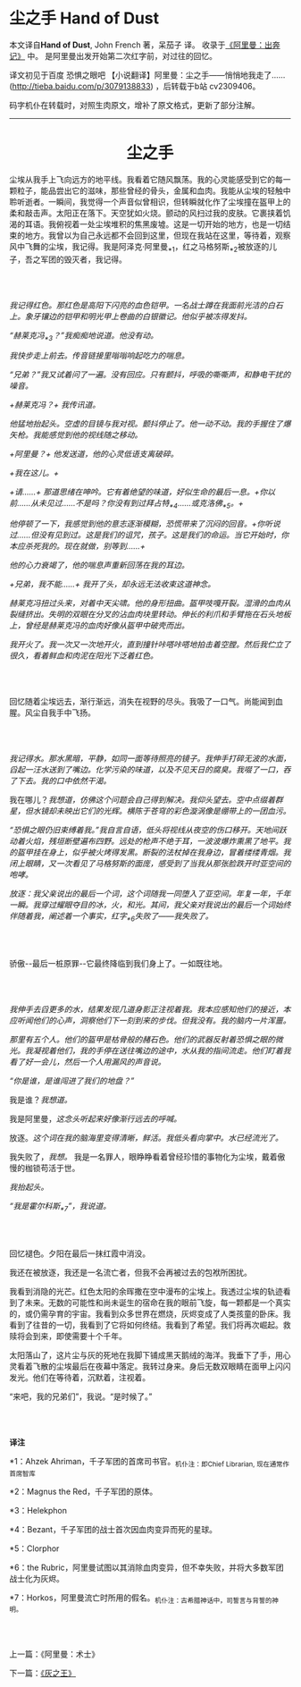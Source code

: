 # 尘之手 Hand of Dust

本文译自**Hand of Dust**, John French 著，呆茄子 译。
收录于[《阿里曼：出奔记》](https://www.bilibili.com/read/readlist/rl724148) 中。
是阿里曼出发开始第二次红字前，对过往的回忆。

译文初见于百度 恐惧之眼吧 【小说翻译】阿里曼：尘之手——悄悄地我走了……(http://tieba.baidu.com/p/3079138833)
，后转载于b站 cv2309406。

码字机仆在转载时，对照生肉原文，增补了原文格式，更新了部分注解。

---

<div align="center">
<h1>尘之手</h1>
</div>

尘埃从我手上飞向远方的地平线。我看着它随风飘荡。我的心灵能感受到它的每一颗粒子，能品尝出它的滋味，那些曾经的骨头，金属和血肉。我能从尘埃的轻触中聆听逝者。一瞬间，我觉得一个声音似曾相识，但转瞬就化作了尘埃撞在盔甲上的柔和敲击声。太阳正在落下。天空犹如火烧。颤动的风扫过我的皮肤。它裹挟着饥渴的耳语。我俯视着一处尘埃堆积的焦黑废墟。这是一切开始的地方，也是一切结束的地方。我曾以为自己永远都不会回到这里，但现在我站在这里，等待着，观察风中飞舞的尘埃，我记得。我是阿泽克·阿里曼<sub>\*1</sub>，红之马格努斯<sub>\*2</sub>被放逐的儿子，吾之军团的毁灭者，我记得。

<br><br/>

*我记得红色。那红色是高阳下闪亮的血色铠甲。一名战士蹲在我面前光洁的白石上。象牙镶边的铠甲和明光甲上卷曲的白银徽记。他似乎被冻得发抖。*

*“赫莱克冯<sub>\*3</sub>？”我痴痴地说道。他没有动。*

*我快步走上前去。传音链接里嗡嗡响起吃力的喘息。*

*“兄弟？”我又试着问了一遍。没有回应。只有颤抖，呼吸的嘶嘶声，和静电干扰的噪音。*

*\+赫莱克冯？+ 我传讯道。*

*他猛地抬起头。空虚的目镜与我对视。颤抖停止了。他一动不动。我的手握住了爆矢枪。我能感觉到他的视线随之移动。*

*+阿里曼？+ 他发送道，他的心灵低语支离破碎。*

*+我在这儿。+*

*+请……+ 那道思绪在呻吟。它有着绝望的味道，好似生命的最后一息。+你以前……从未见过……不是吗？你没有到过拜占特<sub>\*4</sub>……或克洛佛<sub>\*5</sub>。+*

*他停顿了一下，我感觉到他的意志逐渐模糊，恐慌带来了沉闷的回音。+你听说过……但没有见到过。这是我们的诅咒，孩子。这是我们的命运。当它开始时，你本应杀死我的。现在就做，别等到……+*

*他的心力衰竭了，他的喘息声重新回荡在我的耳边。*

*+兄弟，我不能……+ 我开了头，却永远无法收束这道神念。*

*赫莱克冯扭过头来，对着中天尖啸。他的身形扭曲。盔甲吱嘎开裂。湿滑的血肉从裂缝挤出。失明的双眼在分叉的沾血肉块里转动。伸长的利爪和手臂拖在石头地板上，曾经是赫莱克冯的血肉好像从盔甲中破壳而出。*

*我开火了。我一次又一次地开火，直到撞针咔嗒咔嗒地拍击着空膛。然后我伫立了很久，看着鲜血和肉泥在阳光下泛着红色。*

<br><br/>

回忆随着尘埃远去，渐行渐远，消失在视野的尽头。我吸了一口气。尚能闻到血腥。风尘自我手中飞扬。

<br><br/>

*我记得水。那水黑暗，平静，如同一面等待照亮的镜子。我伸手打碎无波的水面，舀起一汪水送到了嘴边。化学污染的味道，以及不见天日的腐臭。我啜了一口，吞了下去。我的口中依然干渴。*

我在哪儿？*我想道，仿佛这个问题会自己得到解决。我仰头望去。空中点缀着群星，但水镜却未映出它们的光辉。横陈于苍穹的彩色漩涡像是绷带上的一团血污。*

*“恐惧之眼仍旧束缚着我。”我自言自语，低头将视线从夜空的伤口移开。天地间跃动着火焰，残垣断壁遍布四野。远处的枪声不绝于耳，一波波爆炸熏黑了地平。我的盔甲挂在身上，似乎被火烤得发黑。断裂的法杖掉在我身边，冒着缕缕青烟。我闭上眼睛，又一次看见了马格努斯的面庞，感受到了当我从那张脸跌开时亚空间的咆哮。*

*放逐：我父亲说出的最后一个词，这个词随我一同堕入了亚空间。年复一年，千年一瞬。我穿过耀眼夺目的冰，火，和光。其间，我父亲对我说出的最后一个词始终伴随着我，阐述着一个事实，红字<sub>\*6</sub>失败了——我失败了。*

<br><br/>

骄傲--最后一桩原罪--它最终降临到我们身上了。一如既往地。

<br><br/>

*我伸手去舀更多的水，结果发现几道身影正注视着我。我本应感知他们的接近，本应听闻他们的心声，洞察他们下一刻到来的步伐。但我没有。我的脑内一片浑噩。*

*那里有五个人。他们的盔甲是枯骨般的赭石色。他们的武器反射着恐惧之眼的微光。我凝视着他们，我的手停在送往嘴边的途中，水从我的指间流走。他们盯着我看了好一会儿，然后一个人用漏风的声音说。*

*“你是谁，是谁闯进了我们的地盘？”*

我是谁？*我想道。*

我是阿里曼，*这念头听起来好像渐行远去的呼喊。*

放逐。*这个词在我的脑海里变得清晰，鲜活。我低头看向掌中。水已经流光了。*

我失败了，*我想。* 我是一名罪人，眼睁睁看着曾经珍惜的事物化为尘埃，戴着傲慢的枷锁苟活于世。

*我抬起头。*

*“我是霍尔科斯<sub>\*7</sub>”，我说道。*

<br><br/>

回忆褪色。夕阳在最后一抹红霞中消没。

我还在被放逐，我还是一名流亡者，但我不会再被过去的包袱所困扰。

我看到消隐的光芒。红色太阳的余晖撒在空中漫布的尘埃上。我透过尘埃的轨迹看到了未来。无数的可能性和尚未诞生的宿命在我的眼前飞旋，每一颗都是一个真实的，或仍需孕育的宇宙。我看到众多世界在燃烧，灰烬变成了人类孩童的卧床。我看到了往昔的一切，我看到了它将如何终结。我看到了希望。我们将再次崛起。救赎将会到来，即使需要十个千年。

太阳落山了，这片尘与灰的死地在我脚下铺成黑天鹅绒的海洋。我垂下了手，用心灵看着飞散的尘埃最后在夜幕中落定。我转过身来。身后无数双眼睛在面甲上闪闪发光。他们在等待着，沉默着，注视着。

“来吧，我的兄弟们”，我说。“是时候了。”

<br><br/>

**译注**

\*1：Ahzek Ahriman，千子军团的首席司书官。<sub>机仆注：即Chief Librarian, 现在通常作首席智库</sub>

\*2：Magnus the Red，千子军团的原体。

\*3：Helekphon

\*4：Bezant，千子军团的战士首次因血肉变异而死的星球。

\*5：Clorphor

\*6：the Rubric，阿里曼试图以其消除血肉变异，但不幸失败，并将大多数军团战士化为灰烬。

\*7：Horkos，阿里曼流亡时所用的假名。<sub>机仆注：古希腊神话中，司誓言与背誓的神明。</sub>

<br><br/>

上一篇：《阿里曼：术士》

下一篇：[《灰之王》](KingOfAshes.md)
